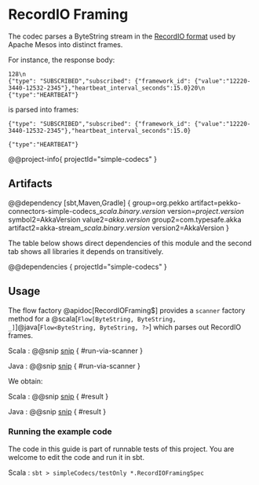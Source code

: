 # RecordIO Framing

The codec parses a ByteString stream in the
[RecordIO format](https://mesos.apache.org/documentation/latest/recordio/) used by Apache Mesos into distinct frames.

For instance, the response body:
```
128\n
{"type": "SUBSCRIBED","subscribed": {"framework_id": {"value":"12220-3440-12532-2345"},"heartbeat_interval_seconds":15.0}20\n
{"type":"HEARTBEAT"}
```
is parsed into frames:
```
{"type": "SUBSCRIBED","subscribed": {"framework_id": {"value":"12220-3440-12532-2345"},"heartbeat_interval_seconds":15.0}
```
```
{"type":"HEARTBEAT"}
```


@@project-info{ projectId="simple-codecs" }

## Artifacts

@@dependency [sbt,Maven,Gradle] {
  group=org.pekko
  artifact=pekko-connectors-simple-codecs_$scala.binary.version$
  version=$project.version$
  symbol2=AkkaVersion
  value2=$akka.version$
  group2=com.typesafe.akka
  artifact2=akka-stream_$scala.binary.version$
  version2=AkkaVersion
}

The table below shows direct dependencies of this module and the second tab shows all libraries it depends on transitively.

@@dependencies { projectId="simple-codecs" }


## Usage

The flow factory @apidoc[RecordIOFraming$] provides a `scanner`
factory method for a @scala[`Flow[ByteString, ByteString, _]`]@java[`Flow<ByteString, ByteString, ?>`] which parses out RecordIO frames.

Scala
: @@snip [snip](/simple-codecs/src/test/scala/docs/scaladsl/RecordIOFramingSpec.scala) { #run-via-scanner }

Java
: @@snip [snip](/simple-codecs/src/test/java/docs/javadsl/RecordIOFramingTest.java) { #run-via-scanner }

We obtain:

Scala
: @@snip [snip](/simple-codecs/src/test/scala/docs/scaladsl/RecordIOFramingSpec.scala) { #result }

Java
: @@snip [snip](/simple-codecs/src/test/java/docs/javadsl/RecordIOFramingTest.java) { #result }


### Running the example code

The code in this guide is part of runnable tests of this project. You are welcome to edit the code and run it in sbt.

Scala
:   ```
    sbt
    > simpleCodecs/testOnly *.RecordIOFramingSpec
    ```
